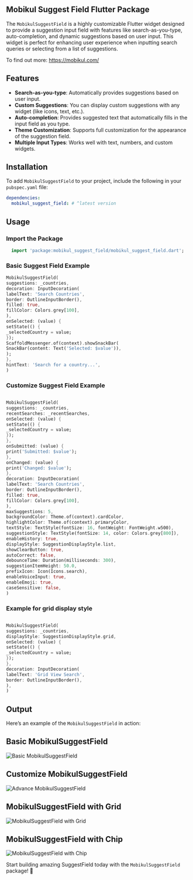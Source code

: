 ## Mobikul Suggest Field Flutter Package

The `MobikulSuggestField` is a highly customizable Flutter widget designed to provide a suggestion input field with features like search-as-you-type, auto-completion, and dynamic suggestions based on user input. This widget is perfect for enhancing user experience when inputting search queries or selecting from a list of suggestions.

To find out more: https://mobikul.com/

## Features

- **Search-as-you-type**: Automatically provides suggestions based on user input.
- **Custom Suggestions**: You can display custom suggestions with any widget (like icons, text, etc.).
- **Auto-completion**: Provides suggested text that automatically fills in the input field as you type.
- **Theme Customization**: Supports full customization for the appearance of the suggestion field.
- **Multiple Input Types**: Works well with text, numbers, and custom widgets.

## Installation

To add `MobikulSuggestField` to your project, include the following in your `pubspec.yaml` file:

```yaml
dependencies:
  mobikul_suggest_field: # ^latest version
```

## Usage
### Import the Package
```dart
  import 'package:mobikul_suggest_field/mobikul_suggest_field.dart';
```
### Basic Suggest Field Example
```dart
MobikulSuggestField(
suggestions: _countries,
decoration: InputDecoration(
labelText: 'Search Countries',
border: OutlineInputBorder(),
filled: true,
fillColor: Colors.grey[100],
),
onSelected: (value) {
setState(() {
_selectedCountry = value;
});
ScaffoldMessenger.of(context).showSnackBar(
SnackBar(content: Text('Selected: $value')),
);
},
hintText: 'Search for a country...',
)

```

### Customize Suggest Field Example
```dart

MobikulSuggestField(
suggestions: _countries,
recentSearches: _recentSearches,
onSelected: (value) {
setState(() {
_selectedCountry = value;
});
},
onSubmitted: (value) {
print('Submitted: $value');
},
onChanged: (value) {
print('Changed: $value');
},
decoration: InputDecoration(
labelText: 'Search Countries',
border: OutlineInputBorder(),
filled: true,
fillColor: Colors.grey[100],
),
maxSuggestions: 5,
backgroundColor: Theme.of(context).cardColor,
highlightColor: Theme.of(context).primaryColor,
textStyle: TextStyle(fontSize: 16, fontWeight: FontWeight.w500),
suggestionStyle: TextStyle(fontSize: 14, color: Colors.grey[800]),
enableHistory: true,
displayStyle: SuggestionDisplayStyle.list,
showClearButton: true,
autoCorrect: false,
debounceTime: Duration(milliseconds: 300),
suggestionItemHeight: 50.0,
prefixIcon: Icon(Icons.search),
enableVoiceInput: true,
enableEmoji: true,
caseSensitive: false,
)

```

### Example for grid display style
```dart

MobikulSuggestField(
suggestions: _countries,
displayStyle: SuggestionDisplayStyle.grid,
onSelected: (value) {
setState(() {
_selectedCountry = value;
});
},
decoration: InputDecoration(
labelText: 'Grid View Search',
border: OutlineInputBorder(),
),
)


```




## Output

Here’s an example of the `MobikulSuggestField` in action:

## Basic MobikulSuggestField
![Basic MobikulSuggestField](https://raw.githubusercontent.com/SocialMobikul/mobikul_suggest_field/main/mobikul_suggest_feild_basic_example.gif)

## Customize MobikulSuggestField
![Advance MobikulSuggestField](https://raw.githubusercontent.com/SocialMobikul/mobikul_suggest_field/main/mobikul_suggest_field_customize_example.gif)

## MobikulSuggestField with Grid
![MobikulSuggestField with Grid](https://raw.githubusercontent.com/SocialMobikul/mobikul_suggest_field/main/mobikul_suggest_field_grid_example.gif)

## MobikulSuggestField with Chip
![MobikulSuggestField with Chip](https://git.webkul.com/priyankagupta.mk322/mobikul_suggest_field/-/blob/main/mobikul_suggest_feild_chip_example.gif)

Start building amazing SuggestField today with the `MobikulSuggestField` package! 🚀
